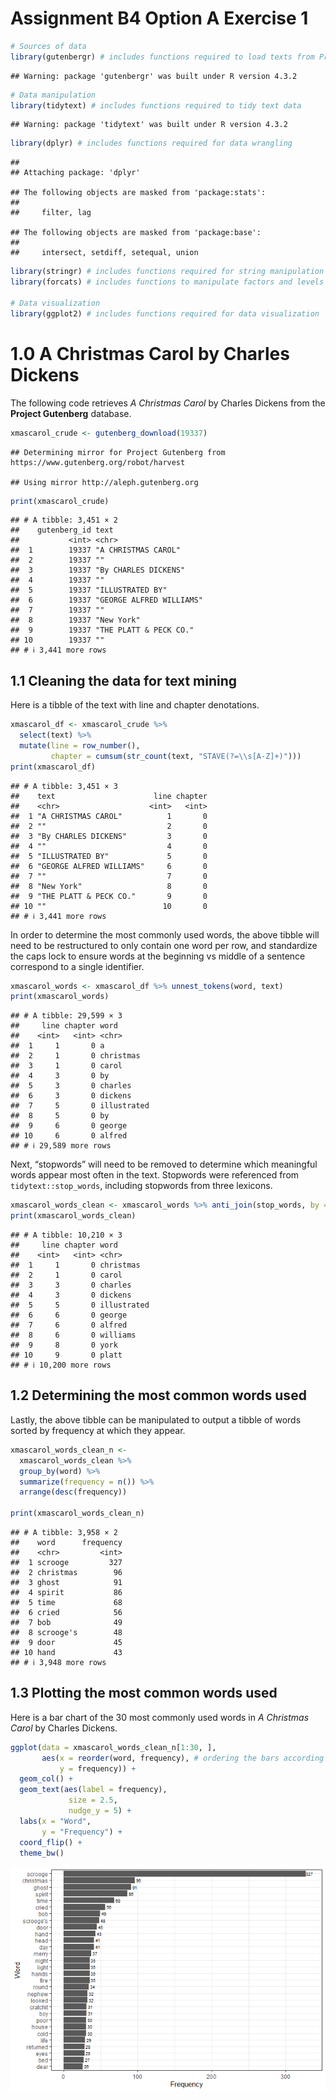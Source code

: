 Assignment B4 Option A Exercise 1
================

``` r
# Sources of data
library(gutenbergr) # includes functions required to load texts from Project Gutenberg
```

    ## Warning: package 'gutenbergr' was built under R version 4.3.2

``` r
# Data manipulation
library(tidytext) # includes functions required to tidy text data
```

    ## Warning: package 'tidytext' was built under R version 4.3.2

``` r
library(dplyr) # includes functions required for data wrangling
```

    ## 
    ## Attaching package: 'dplyr'

    ## The following objects are masked from 'package:stats':
    ## 
    ##     filter, lag

    ## The following objects are masked from 'package:base':
    ## 
    ##     intersect, setdiff, setequal, union

``` r
library(stringr) # includes functions required for string manipulation and detection
library(forcats) # includes functions to manipulate factors and levels in data

# Data visualization
library(ggplot2) # includes functions required for data visualization
```

# 1.0 A Christmas Carol by Charles Dickens

The following code retrieves *A Christmas Carol* by Charles Dickens from
the **Project Gutenberg** database.

``` r
xmascarol_crude <- gutenberg_download(19337)
```

    ## Determining mirror for Project Gutenberg from https://www.gutenberg.org/robot/harvest

    ## Using mirror http://aleph.gutenberg.org

``` r
print(xmascarol_crude)
```

    ## # A tibble: 3,451 × 2
    ##    gutenberg_id text                    
    ##           <int> <chr>                   
    ##  1        19337 "A CHRISTMAS CAROL"     
    ##  2        19337 ""                      
    ##  3        19337 "By CHARLES DICKENS"    
    ##  4        19337 ""                      
    ##  5        19337 "ILLUSTRATED BY"        
    ##  6        19337 "GEORGE ALFRED WILLIAMS"
    ##  7        19337 ""                      
    ##  8        19337 "New York"              
    ##  9        19337 "THE PLATT & PECK CO."  
    ## 10        19337 ""                      
    ## # ℹ 3,441 more rows

## 1.1 Cleaning the data for text mining

Here is a tibble of the text with line and chapter denotations.

``` r
xmascarol_df <- xmascarol_crude %>% 
  select(text) %>% 
  mutate(line = row_number(),
         chapter = cumsum(str_count(text, "STAVE(?=\\s[A-Z]+)")))
print(xmascarol_df)
```

    ## # A tibble: 3,451 × 3
    ##    text                      line chapter
    ##    <chr>                    <int>   <int>
    ##  1 "A CHRISTMAS CAROL"          1       0
    ##  2 ""                           2       0
    ##  3 "By CHARLES DICKENS"         3       0
    ##  4 ""                           4       0
    ##  5 "ILLUSTRATED BY"             5       0
    ##  6 "GEORGE ALFRED WILLIAMS"     6       0
    ##  7 ""                           7       0
    ##  8 "New York"                   8       0
    ##  9 "THE PLATT & PECK CO."       9       0
    ## 10 ""                          10       0
    ## # ℹ 3,441 more rows

In order to determine the most commonly used words, the above tibble
will need to be restructured to only contain one word per row, and
standardize the caps lock to ensure words at the beginning vs middle of
a sentence correspond to a single identifier.

``` r
xmascarol_words <- xmascarol_df %>% unnest_tokens(word, text) 
print(xmascarol_words)
```

    ## # A tibble: 29,599 × 3
    ##     line chapter word       
    ##    <int>   <int> <chr>      
    ##  1     1       0 a          
    ##  2     1       0 christmas  
    ##  3     1       0 carol      
    ##  4     3       0 by         
    ##  5     3       0 charles    
    ##  6     3       0 dickens    
    ##  7     5       0 illustrated
    ##  8     5       0 by         
    ##  9     6       0 george     
    ## 10     6       0 alfred     
    ## # ℹ 29,589 more rows

Next, “stopwords” will need to be removed to determine which meaningful
words appear most often in the text. Stopwords were referenced from
`tidytext::stop_words`, including stopwords from three lexicons.

``` r
xmascarol_words_clean <- xmascarol_words %>% anti_join(stop_words, by = "word")
print(xmascarol_words_clean)
```

    ## # A tibble: 10,210 × 3
    ##     line chapter word       
    ##    <int>   <int> <chr>      
    ##  1     1       0 christmas  
    ##  2     1       0 carol      
    ##  3     3       0 charles    
    ##  4     3       0 dickens    
    ##  5     5       0 illustrated
    ##  6     6       0 george     
    ##  7     6       0 alfred     
    ##  8     6       0 williams   
    ##  9     8       0 york       
    ## 10     9       0 platt      
    ## # ℹ 10,200 more rows

## 1.2 Determining the most common words used

Lastly, the above tibble can be manipulated to output a tibble of words
sorted by frequency at which they appear.

``` r
xmascarol_words_clean_n <- 
  xmascarol_words_clean %>% 
  group_by(word) %>% 
  summarize(frequency = n()) %>% 
  arrange(desc(frequency))

print(xmascarol_words_clean_n)
```

    ## # A tibble: 3,958 × 2
    ##    word      frequency
    ##    <chr>         <int>
    ##  1 scrooge         327
    ##  2 christmas        96
    ##  3 ghost            91
    ##  4 spirit           86
    ##  5 time             68
    ##  6 cried            56
    ##  7 bob              49
    ##  8 scrooge's        48
    ##  9 door             45
    ## 10 hand             43
    ## # ℹ 3,948 more rows

## 1.3 Plotting the most common words used

Here is a bar chart of the 30 most commonly used words in *A Christmas
Carol* by Charles Dickens.

``` r
ggplot(data = xmascarol_words_clean_n[1:30, ],
       aes(x = reorder(word, frequency), # ordering the bars according to frequency
           y = frequency)) +
  geom_col() +
  geom_text(aes(label = frequency),
             size = 2.5,
             nudge_y = 5) +
  labs(x = "Word",
       y = "Frequency") +
  coord_flip() +
  theme_bw()
```

![](exercise-1_files/figure-gfm/unnamed-chunk-7-1.png)<!-- -->
